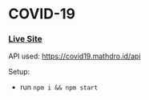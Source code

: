 # COVID-19

### [Live Site](https://covid19.fulldev.fun/)

API used: https://covid19.mathdro.id/api

Setup:
- run ```npm i && npm start```

